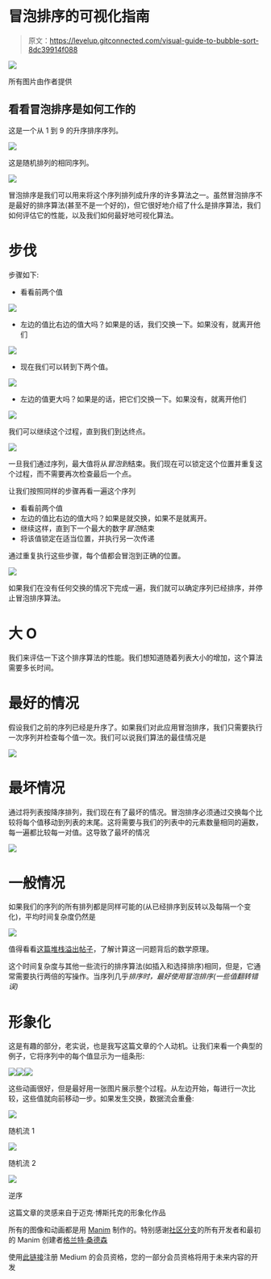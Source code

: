 # 冒泡排序的可视化指南

> 原文：<https://levelup.gitconnected.com/visual-guide-to-bubble-sort-8dc39914f088>

![](img/f77a8c5858d8e38f5de296ffd760bf90.png)

所有图片由作者提供

## 看看冒泡排序是如何工作的

这是一个从 1 到 9 的升序排序序列。

![](img/3da7b3116369a120836d3ce94b996ddd.png)

这是随机排列的相同序列。

![](img/ec0672194f78d9031c45443d942543b8.png)

冒泡排序是我们可以用来将这个序列排列成升序的许多算法之一。虽然冒泡排序不是最好的排序算法(甚至不是一个好的)，但它很好地介绍了什么是排序算法，我们如何评估它的性能，以及我们如何最好地可视化算法。

# 步伐

步骤如下:

*   看看前两个值

![](img/430363b1942b40646dc54c737971939d.png)

*   左边的值比右边的值大吗？如果是的话，我们交换一下。如果没有，就离开他们

![](img/6f56135fe8a5bdedfdd983e56c4950fc.png)

*   现在我们可以转到下两个值。

![](img/adf20ea57c27873a3e9f5185af864a1b.png)

*   左边的值更大吗？如果是的话，把它们交换一下。如果没有，就离开他们

![](img/5feb201ea18ce2e9281800ef70015876.png)

我们可以继续这个过程，直到我们到达终点。

![](img/9f6dafd84b7382112350d11e69576a67.png)

一旦我们通过序列，最大值将从*冒泡到*结束。我们现在可以锁定这个位置并重复这个过程，而不需要再次检查最后一个点。

让我们按照同样的步骤再看一遍这个序列

*   看看前两个值
*   左边的值比右边的值大吗？如果是就交换，如果不是就离开。
*   继续这样，直到下一个最大的数字*冒泡*结束
*   将该值锁定在适当位置，并执行另一次传递

通过重复执行这些步骤，每个值都会冒泡到正确的位置。

![](img/c12ddd149e8f60d3bc1f0376d770b38e.png)

如果我们在没有任何交换的情况下完成一遍，我们就可以确定序列已经排序，并停止冒泡排序算法。

# 大 O

我们来评估一下这个排序算法的性能。我们想知道随着列表大小的增加，这个算法需要多长时间。

# 最好的情况

假设我们之前的序列已经是升序了。如果我们对此应用冒泡排序，我们只需要执行一次序列并检查每个值一次。我们可以说我们算法的最佳情况是

![](img/97908ee1541c4c3c6aa444da39211227.png)

# 最坏情况

通过将列表按降序排列，我们现在有了最坏的情况。冒泡排序必须通过交换每个比较将每个值移动到列表的末尾。这将需要与我们的列表中的元素数量相同的遍数，每一遍都比较每一对值。这导致了最坏的情况

![](img/dd2e0f6dc1074bc3f920738042ba049a.png)

# 一般情况

如果我们的序列的所有排列都是同样可能的(从已经排序到反转以及每隔一个变化)，平均时间复杂度仍然是

![](img/ad95482475ce9c2c37eba23e1ade6b63.png)

值得看看[这篇堆栈溢出帖子](https://cs.stackexchange.com/a/26)，了解计算这一问题背后的数学原理。

这个时间复杂度与其他一些流行的排序算法(如插入和选择排序)相同，但是，它通常需要执行两倍的写操作。当序列几乎*排序时，最好使用冒泡排序(一些值翻转错误)*

# 形象化

这是有趣的部分，老实说，也是我写这篇文章的个人动机。让我们来看一个典型的例子，它将序列中的每个值显示为一组条形:

![](img/cd7189844875f13c65b738e59516c821.png)![](img/7c7aac4d6814fc8e6d33f776d8c9d365.png)![](img/1021966357e50dff43185e2ff795ba66.png)

这些动画很好，但是最好用一张图片展示整个过程。从左边开始，每进行一次比较，这些值就向前移动一步。如果发生交换，数据流会重叠:

![](img/2cbeaeb9046f75e3771ed5662821b867.png)

随机流 1

![](img/83f1b8d38a5127ade6381651c616025b.png)

随机流 2

![](img/995ab3645e74c67c0a9227dc6bda7af2.png)

逆序

这篇文章的灵感来自于迈克·博斯托克的形象化作品

所有的图像和动画都是用 [Manim](https://www.manim.community/) 制作的。特别感谢[社区分支](https://github.com/ManimCommunity/manim)的所有开发者和最初的 Manim 创建者[格兰特·桑德森](https://www.youtube.com/c/3blue1brown)

使用[此链接](https://mlee-articles.medium.com/membership)注册 Medium 的会员资格，您的一部分会员资格将用于未来内容的开发
